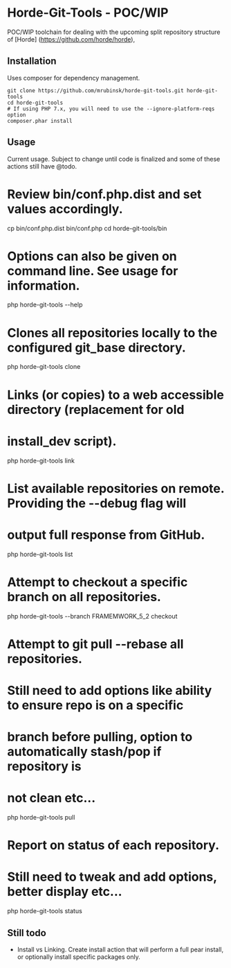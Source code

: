 Horde-Git-Tools - POC/WIP
========================================

POC/WIP toolchain for dealing with the upcoming split repository structure of
[Horde] (https://github.com/horde/horde),

Installation
------------

Uses composer for dependency management.

    git clone https://github.com/mrubinsk/horde-git-tools.git horde-git-tools
    cd horde-git-tools
    # If using PHP 7.x, you will need to use the --ignore-platform-reqs option
    composer.phar install

Usage
-----

Current usage. Subject to change until code is finalized and some of these
actions still have @todo.

  # Review bin/conf.php.dist and set values accordingly.
  cp bin/conf.php.dist bin/conf.php
  cd horde-git-tools/bin

  # Options can also be given on command line. See usage for information.
  php horde-git-tools --help

  # Clones all repositories locally to the configured git_base directory.
  php horde-git-tools clone

  # Links (or copies) to a web accessible directory (replacement for old
  # install_dev script).
  php horde-git-tools link

  # List available repositories on remote. Providing the --debug flag will
  # output full response from GitHub.
  php horde-git-tools list

  # Attempt to checkout a specific branch on all repositories.
  php horde-git-tools --branch FRAMEMWORK_5_2 checkout

  # Attempt to git pull --rebase all repositories.
  # Still need to add options like ability to ensure repo is on a specific
  # branch before pulling, option to automatically stash/pop if repository is
  # not clean etc...
  php horde-git-tools pull

  # Report on status of each repository.
  # Still need to tweak and add options, better display etc...
  php horde-git-tools status


Still todo
----------

- Install vs Linking. Create install action that will perform a full pear
  install, or optionally install specific packages only.
